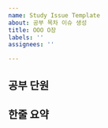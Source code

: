 ```yaml
---
name: Study Issue Template
about: 공부 목차 이슈 생성
title: OOO O장
labels: ''
assignees: ''

---
```


## 공부 단원


## 한줄 요약
